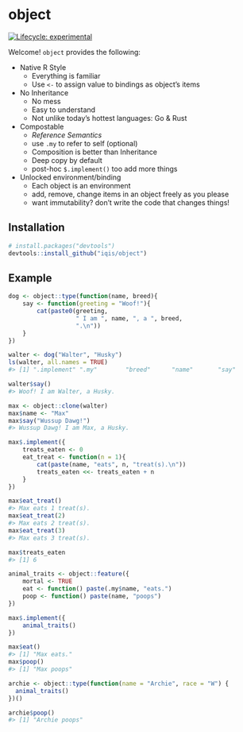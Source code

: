 
<!-- README.md is generated from README.Rmd. Please edit that file -->

# object

<!-- badges: start -->

[![Lifecycle:
experimental](https://img.shields.io/badge/lifecycle-experimental-orange.svg)](https://www.tidyverse.org/lifecycle/#experimental)
<!-- badges: end -->

Welcome\! `object` provides the following:

  - Native R Style
      - Everything is familiar
      - Use `<-` to assign value to bindings as object’s items
  - No Inheritance
      - No mess
      - Easy to understand
      - Not unlike today’s hottest languages: Go & Rust
  - Compostable
      - *Reference Semantics*
      - use `.my` to refer to self (optional)
      - Composition is better than Inheritance
      - Deep copy by default
      - post-hoc `$.implement()` too add more things
  - Unlocked environment/binding
      - Each object is an environment
      - add, remove, change items in an object freely as you please
      - want immutability? don’t write the code that changes things\!

## Installation

``` r
# install.packages("devtools")
devtools::install_github("iqis/object")
```

## Example

``` r
dog <- object::type(function(name, breed){
    say <- function(greeting = "Woof!"){
        cat(paste0(greeting, 
                   " I am ", name, ", a ", breed, 
                   ".\n"))
    }    
})
```

``` r
walter <- dog("Walter", "Husky")
ls(walter, all.names = TRUE)
#> [1] ".implement" ".my"        "breed"      "name"       "say"
```

``` r
walter$say()
#> Woof! I am Walter, a Husky.
```

``` r
max <- object::clone(walter)
max$name <- "Max"
max$say("Wussup Dawg!")
#> Wussup Dawg! I am Max, a Husky.
```

``` r
max$.implement({
    treats_eaten <- 0
    eat_treat <- function(n = 1){
        cat(paste(name, "eats", n, "treat(s).\n"))
        treats_eaten <<- treats_eaten + n
    }
})
```

``` r
max$eat_treat()
#> Max eats 1 treat(s).
max$eat_treat(2)
#> Max eats 2 treat(s).
max$eat_treat(3)
#> Max eats 3 treat(s).
```

``` r
max$treats_eaten
#> [1] 6
```

``` r
animal_traits <- object::feature({
    mortal <- TRUE
    eat <- function() paste(.my$name, "eats.")
    poop <- function() paste(name, "poops")
})

max$.implement({
    animal_traits()
})

max$eat()
#> [1] "Max eats."
max$poop()
#> [1] "Max poops"
```

``` r
archie <- object::type(function(name = "Archie", race = "W") {
  animal_traits()
})()
```

``` r
archie$poop()
#> [1] "Archie poops"
```
